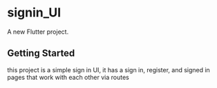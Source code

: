 # signin_UI

A new Flutter project.

## Getting Started

this project is a simple sign in UI, it has a sign in, register, and signed in pages that work with each other via routes
